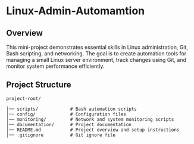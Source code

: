 # Linux-Admin-Automamtion

## Overview
This mini-project demonstrates essential skills in Linux administration, Git, Bash scripting, and networking. The goal is to create automation tools for managing a small Linux server environment, track changes using Git, and monitor system performance efficiently.

## Project Structure
```
project-root/

│── scripts/            # Bash automation scripts
│── config/             # Configuration files
│── monitoring/         # Network and system monitoring scripts
│── documentation/      # Project documentation
│── README.md           # Project overview and setup instructions
│── .gitignore          # Git ignore file

```

